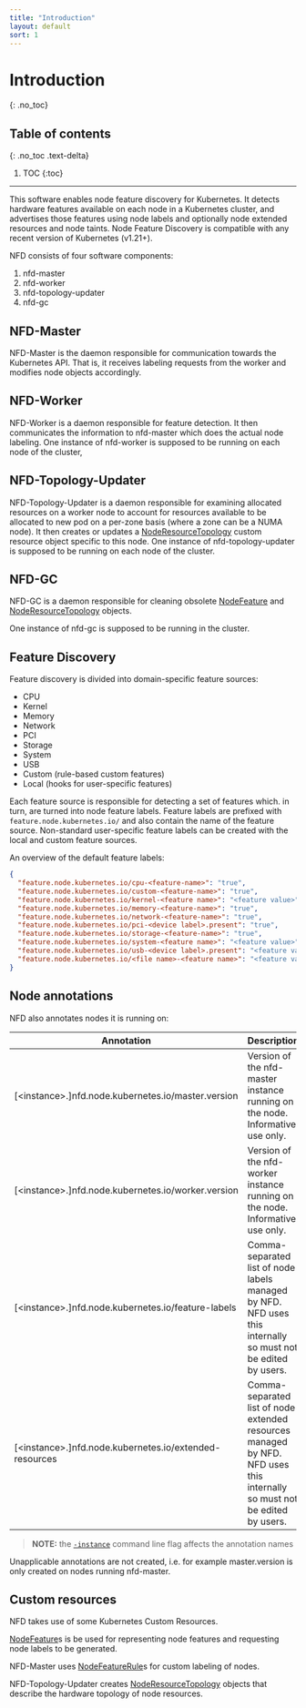 ```yaml
---
title: "Introduction"
layout: default
sort: 1
---
```


# Introduction
{: .no_toc}

## Table of contents
{: .no_toc .text-delta}

1. TOC
{:toc}

---

This software enables node feature discovery for Kubernetes. It detects
hardware features available on each node in a Kubernetes cluster, and
advertises those features using node labels and optionally node extended
resources and node taints. Node Feature Discovery is compatible with any recent
version of Kubernetes (v1.21+).

NFD consists of four software components:

1. nfd-master
1. nfd-worker
1. nfd-topology-updater
1. nfd-gc

## NFD-Master

NFD-Master is the daemon responsible for communication towards the Kubernetes
API. That is, it receives labeling requests from the worker and modifies node
objects accordingly.

## NFD-Worker

NFD-Worker is a daemon responsible for feature detection. It then communicates
the information to nfd-master which does the actual node labeling.  One
instance of nfd-worker is supposed to be running on each node of the cluster,

## NFD-Topology-Updater

NFD-Topology-Updater is a daemon responsible for examining allocated
resources on a worker node to account for resources available to be allocated
to new pod on a per-zone basis (where a zone can be a NUMA node). It then
creates or updates a
[NodeResourceTopology](../usage/custom-resources.md#noderesourcetopology) custom
resource object specific to this node. One instance of nfd-topology-updater is
supposed to be running on each node of the cluster.

## NFD-GC

NFD-GC is a daemon responsible for cleaning obsolete
[NodeFeature](../usage/custom-resources.md#nodefeature) and
[NodeResourceTopology](../usage/custom-resources.md#noderesourcetopology) objects.

One instance of nfd-gc is supposed to be running in the cluster.

## Feature Discovery

Feature discovery is divided into domain-specific feature sources:

- CPU
- Kernel
- Memory
- Network
- PCI
- Storage
- System
- USB
- Custom (rule-based custom features)
- Local (hooks for user-specific features)

Each feature source is responsible for detecting a set of features which. in
turn, are turned into node feature labels.  Feature labels are prefixed with
`feature.node.kubernetes.io/` and also contain the name of the feature source.
Non-standard user-specific feature labels can be created with the local and
custom feature sources.

An overview of the default feature labels:

```json
{
  "feature.node.kubernetes.io/cpu-<feature-name>": "true",
  "feature.node.kubernetes.io/custom-<feature-name>": "true",
  "feature.node.kubernetes.io/kernel-<feature name>": "<feature value>",
  "feature.node.kubernetes.io/memory-<feature-name>": "true",
  "feature.node.kubernetes.io/network-<feature-name>": "true",
  "feature.node.kubernetes.io/pci-<device label>.present": "true",
  "feature.node.kubernetes.io/storage-<feature-name>": "true",
  "feature.node.kubernetes.io/system-<feature name>": "<feature value>",
  "feature.node.kubernetes.io/usb-<device label>.present": "<feature value>",
  "feature.node.kubernetes.io/<file name>-<feature name>": "<feature value>"
}
```

## Node annotations

NFD also annotates nodes it is running on:

| Annotation                                                   | Description
| ------------------------------------------------------------ | -----------
| [&lt;instance&gt;.]nfd.node.kubernetes.io/master.version     | Version of the nfd-master instance running on the node. Informative use only.
| [&lt;instance&gt;.]nfd.node.kubernetes.io/worker.version     | Version of the nfd-worker instance running on the node. Informative use only.
| [&lt;instance&gt;.]nfd.node.kubernetes.io/feature-labels     | Comma-separated list of node labels managed by NFD. NFD uses this internally so must not be edited by users.
| [&lt;instance&gt;.]nfd.node.kubernetes.io/extended-resources | Comma-separated list of node extended resources managed by NFD. NFD uses this internally so must not be edited by users.

> **NOTE:** the [`-instance`](../reference/master-commandline-reference.md#instance)
> command line flag affects the annotation names

Unapplicable annotations are not created, i.e. for example master.version is
only created on nodes running nfd-master.

## Custom resources

NFD takes use of some Kubernetes Custom Resources.

[NodeFeature](../usage/custom-resources.md#nodefeature)s
is be used for representing node features and requesting node labels to be
generated.

NFD-Master uses [NodeFeatureRule](../usage/custom-resources.md#nodefeaturerule)s
for custom labeling of nodes.

NFD-Topology-Updater creates
[NodeResourceTopology](../usage/custom-resources.md#noderesourcetopology) objects
that describe the hardware topology of node resources.
